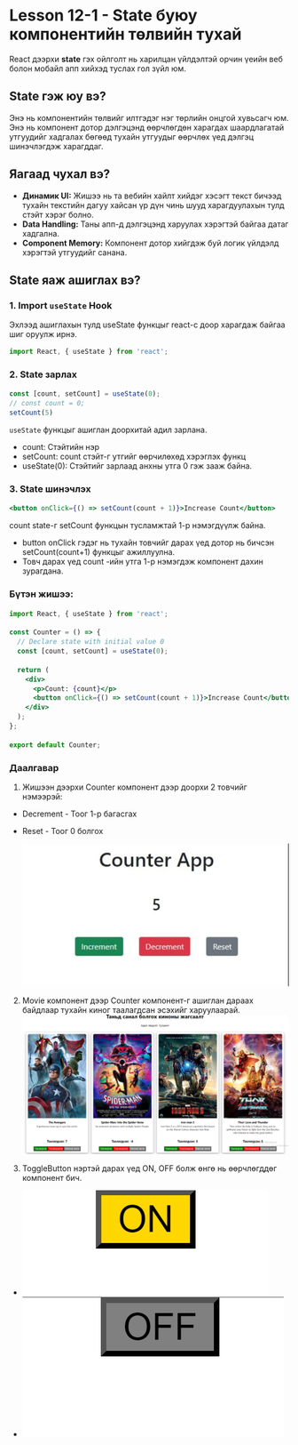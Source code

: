 
# Lesson 12-1 - State буюу компонентийн төлвийн тухай

React дээрхи **state** гэх ойлголт нь харилцан үйлдэлтэй орчин үеийн веб болон мобайл апп хийхэд туслах гол зүйл юм.

## State гэж юу вэ?

Энэ нь компонентийн төлвийг илтгэдэг нэг төрлийн онцгой хувьсагч юм. Энэ нь компонент дотор дэлгэцэнд өөрчлөгдөн харагдах шаардлагатай утгуудийг хадгалах бөгөөд тухайн утгуудыг өөрчлөх үед дэлгэц шинэчлэгдэж харагддаг.
## Яагаад чухал вэ?

- **Динамик UI:** Жишээ нь та вебийн хайлт хийдэг хэсэгт текст бичээд тухайн текстийн дагуу хайсан үр дүн чинь шууд харагдуулахын тулд стэйт хэрэг болно.
- **Data Handling:** Таны апп-д дэлгэцэнд харуулах хэрэгтэй байгаа датаг хадгална.
- **Component Memory:** Компонент дотор хийгдэж буй логик үйлдэлд хэрэгтэй утгуудийг санана.

## State яаж ашиглах вэ?

### 1. Import `useState` Hook

Эхлээд ашиглахын тулд useState функцыг react-с доор харагдаж байгаа шиг оруулж ирнэ.

```jsx
import React, { useState } from 'react';
```

### 2. State зарлах

```jsx
const [count, setCount] = useState(0);
// const count = 0;
setCount(5)
```

`useState` функцыг ашиглан доорхитай адил зарлана. 
- count: Стэйтийн нэр
- setCount: count стэйт-г утгийг өөрчилөхөд хэрэглэх функц
- useState(0): Стэйтийг зарлаад анхны утга 0 гэж зааж байна.   


### 3. State шинэчлэх

```jsx
<button onClick={() => setCount(count + 1)}>Increase Count</button>
```

count state-г setCount функцын тусламжтай 1-р нэмэгдүүлж байна. 
- button onClick гэдэг нь тухайн товчийг дарах үед дотор нь бичсэн setCount(count+1) функцыг ажиллуулна.
- Товч дарах үед count -ийн утга 1-р нэмэгдэж компонент дахин зурагдана. 



### Бүтэн жишээ:
```jsx
import React, { useState } from 'react';

const Counter = () => {
  // Declare state with initial value 0
  const [count, setCount] = useState(0);

  return (
    <div>
      <p>Count: {count}</p>
      <button onClick={() => setCount(count + 1)}>Increase Count</button>
    </div>
  );
};

export default Counter;

```


### Даалгавар

1. Жишээн дээрхи Counter компонент дээр доорхи 2 товчийг нэмээрэй:
- Decrement - Тоог 1-р багасгах 
- Reset - Тоог 0 болгох

   ![Alt text](image.png)
 
2. Movie компонент дээр Counter компонент-г ашиглан дараах байдлаар тухайн киног таалагдсан эсэхийг харуулаарай.
![Alt text](image-1.png)

3. ToggleButton нэртэй дарах үед ON, OFF болж өнгө нь өөрчлөгддөг компонент бич.
- ![Alt text](image-2.png)
- ![Alt text](image-3.png)